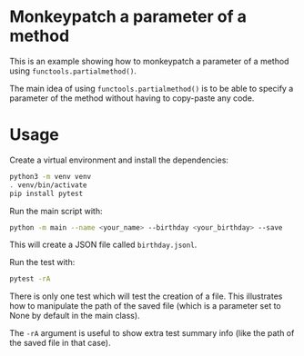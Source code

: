 # Monkeypatch a parameter of a method

This is an example showing how to monkeypatch a parameter of a method using `functools.partialmethod()`.

The main idea of using `functools.partialmethod()` is to be able to specify a parameter of the method without having to copy-paste any code.

# Usage

Create a virtual environment and install the dependencies:

```bash
python3 -m venv venv
. venv/bin/activate
pip install pytest
```

Run the main script with:

```bash
python -m main --name <your_name> --birthday <your_birthday> --save
```

This will create a JSON file called `birthday.jsonl`.

Run the test with:

```bash
pytest -rA
```

There is only one test which will test the creation of a file. This illustrates how to manipulate the path of the saved file (which is a parameter set to None by default in the main class).

The `-rA` argument is useful to show extra test summary info (like the path of the saved file in that case).
